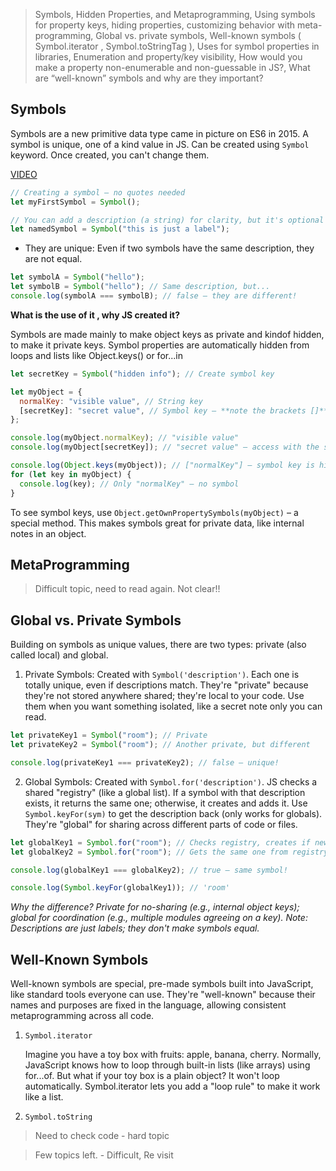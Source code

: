 > Symbols, Hidden Properties, and Metaprogramming, Using symbols for property keys, hiding properties, customizing behavior with meta-programming, Global vs. private symbols, Well-known symbols ( Symbol.iterator , Symbol.toStringTag ), Uses for symbol properties in libraries, Enumeration and property/key visibility, How would you make a property non-enumerable and non-guessable in JS?, What are “well-known” symbols and why are they important?

## Symbols

Symbols are a new primitive data type came in picture on ES6 in 2015. A symbol is unique, one of a kind value in JS. Can be created using `Symbol` keyword. Once created, you can't change them.

[VIDEO](https://youtu.be/E5Bblr-SFbA)

```js
// Creating a symbol – no quotes needed
let myFirstSymbol = Symbol();

// You can add a description (a string) for clarity, but it's optional
let namedSymbol = Symbol("this is just a label");
```

- They are unique: Even if two symbols have the same description, they are not equal.

```js
let symbolA = Symbol("hello");
let symbolB = Symbol("hello"); // Same description, but...
console.log(symbolA === symbolB); // false – they are different!
```

**What is the use of it , why JS created it?**

Symbols are made mainly to make object keys as private and kindof hidden, to make it private keys.
Symbol properties are automatically hidden from loops and lists like Object.keys() or for...in

```js
let secretKey = Symbol("hidden info"); // Create symbol key

let myObject = {
  normalKey: "visible value", // String key
  [secretKey]: "secret value", // Symbol key – **note the brackets []**
};

console.log(myObject.normalKey); // "visible value"
console.log(myObject[secretKey]); // "secret value" – access with the symbol

console.log(Object.keys(myObject)); // ["normalKey"] – symbol key is hidden!
for (let key in myObject) {
  console.log(key); // Only "normalKey" – no symbol
}
```

To see symbol keys, use `Object.getOwnPropertySymbols(myObject)` – a special method. This makes symbols great for private data, like internal notes in an object.

## MetaProgramming

> Difficult topic, need to read again. Not clear!!

## Global vs. Private Symbols

Building on symbols as unique values, there are two types: private (also called local) and global.

1. Private Symbols: Created with `Symbol('description')`. Each one is totally unique, even if descriptions match. They're "private" because they're not stored anywhere shared; they're local to your code. Use them when you want something isolated, like a secret note only you can read.

```javascript
let privateKey1 = Symbol("room"); // Private
let privateKey2 = Symbol("room"); // Another private, but different

console.log(privateKey1 === privateKey2); // false – unique!
```

2. Global Symbols: Created with `Symbol.for('description')`. JS checks a shared "registry" (like a global list). If a symbol with that description exists, it returns the same one; otherwise, it creates and adds it. Use `Symbol.keyFor(sym)` to get the description back (only works for globals). They're "global" for sharing across different parts of code or files.

```javascript
let globalKey1 = Symbol.for("room"); // Checks registry, creates if new
let globalKey2 = Symbol.for("room"); // Gets the same one from registry

console.log(globalKey1 === globalKey2); // true – same symbol!

console.log(Symbol.keyFor(globalKey1)); // 'room'
```

_Why the difference? Private for no-sharing (e.g., internal object keys); global for coordination (e.g., multiple modules agreeing on a key). Note: Descriptions are just labels; they don't make symbols equal._

## Well-Known Symbols

Well-known symbols are special, pre-made symbols built into JavaScript, like standard tools everyone can use. They're "well-known" because their names and purposes are fixed in the language, allowing consistent metaprogramming across all code.

1. `Symbol.iterator`

   Imagine you have a toy box with fruits: apple, banana, cherry. Normally, JavaScript knows how to loop through built-in lists (like arrays) using for...of. But what if your toy box is a plain object? It won't loop automatically. Symbol.iterator lets you add a "loop rule" to make it work like a list.

2. `Symbol.toString`

> Need to check code - hard topic

> Few topics left. - Difficult, Re visit
